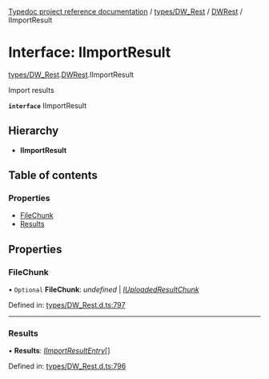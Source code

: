 [Typedoc project reference documentation](../README.md) / [types/DW_Rest](../modules/types_dw_rest.md) / [DWRest](../modules/types_dw_rest.dwrest.md) / IImportResult

# Interface: IImportResult

[types/DW_Rest](../modules/types_dw_rest.md).[DWRest](../modules/types_dw_rest.dwrest.md).IImportResult

Import results

**`interface`** IImportResult

## Hierarchy

* **IImportResult**

## Table of contents

### Properties

- [FileChunk](types_dw_rest.dwrest.iimportresult.md#filechunk)
- [Results](types_dw_rest.dwrest.iimportresult.md#results)

## Properties

### FileChunk

• `Optional` **FileChunk**: *undefined* \| [*IUploadedResultChunk*](types_dw_rest.dwrest.iuploadedresultchunk.md)

Defined in: [types/DW_Rest.d.ts:797](https://github.com/DocuWare/REST-Sample-TS/blob/6171aa8/src/types/DW_Rest.d.ts#L797)

___

### Results

• **Results**: [*IImportResultEntry*](types_dw_rest.dwrest.iimportresultentry.md)[]

Defined in: [types/DW_Rest.d.ts:796](https://github.com/DocuWare/REST-Sample-TS/blob/6171aa8/src/types/DW_Rest.d.ts#L796)

